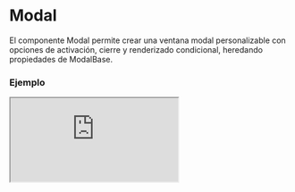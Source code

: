 # Modal

El componente Modal permite crear una ventana modal personalizable con opciones de activación, cierre y renderizado condicional, heredando propiedades de ModalBase.

 

### Ejemplo

<iframe minHeightIframe="30dvh" src="https://fenextjs-component-storybook.vercel.app/iframe.html?args=&id=modal-modal--index&viewMode=story" />

### Importación

Para importar el componente Modal, se puede hacer desde fenextjs

```tsx copy
import { Modal } from "fenextjs";
```

### Parámetros

| Parámetro | Tipo | Requerido | Default | Descripcion |
| --------- | ---- | --------- | ------- | ----------- |
| ElementActionModalActive | ReactNode | no | undefined | Elemento que activa el modal al hacer clic. |
| disabledElementActionModalActive | boolean | no | false | Indica si el elemento activador del modal está deshabilitado. |
| onActive | function | no | undefined | Función que se ejecuta cuando el modal se activa. |
| activeByNameLocalStorage | boolean | no | false | Indica si el estado activo del modal se almacena en localStorage. |
| activeByNameContentLocalStorage | boolean | no | false | Determina si el contenido del modal activo se almacena en localStorage. |
| classNameElementActionModalActive | string | no | '' | Clase CSS para el elemento activador del modal. |
| classNameModal | ModalBaseClassProps | no | \{\} | Objeto que contiene las clases CSS personalizables del modal. |
| children | ReactNode | no | undefined | Contenido o elementos a mostrar dentro del modal. |
| active | boolean | no | undefined | Determina si el modal está activo. |
| onClose | function | no | undefined | Función que se ejecuta al cerrar el modal. |
| type | 'top' \| 'left' \| 'right' \| 'bottom' \| 'center' \| 'full' \| 'layout-grid' \| 'top-right' \| 'top-left' \| 'bottom-right' \| 'bottom-left' | no | 'center' | Define el tipo o la posición del modal. |
| typeClose | 'out' \| 'inset' \| 'none' | no | 'out' | Especifica el tipo de botón de cierre para el modal. |
| disabledClose | boolean | no | false | Indica si el cierre del modal está deshabilitado. |
| useRender | boolean | sí | false | Determina si el modal usa renderizado condicional. |
| name | string | no | undefined | Nombre identificador del modal. |
| nameLocalStorage | string | no | undefined | Clave de almacenamiento en localStorage para el estado del modal. |
| closeComponent | ReactNode | no | undefined | Componente personalizado de cierre para el modal. |

### Storybook

Para ver el storybook del componente lo puede hacer con este [link](https://fenextjs-component-storybook.vercel.app/?path=/story/modal-modal--index)

### Usos

- Modal básico

```tsx copy
<Modal active={true}>Contenido del modal</Modal>
```

- Modal con cierre deshabilitado

```tsx copy
<Modal active={true} disabledClose={true} />
```

- Modal con activador personalizado

```tsx copy
<Modal ElementActionModalActive={<button>Abrir Modal</button>} />
```

- Modal con posición superior derecha

```tsx copy
<Modal active={true} type="top-right" />
```

